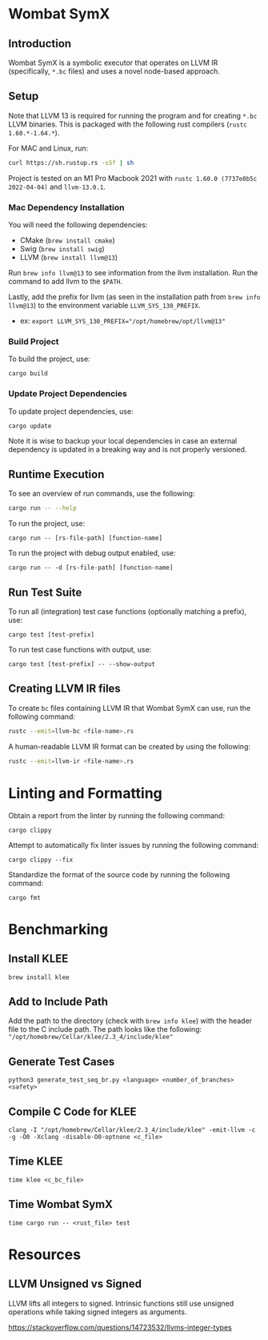 # Wombat SymX

## Introduction

Wombat SymX is a symbolic executor that operates on LLVM IR (specifically, `*.bc` files) and uses a novel node-based approach.

## Setup

Note that LLVM 13 is required for running the program and for creating `*.bc` LLVM binaries. This is packaged with the following rust compilers (`rustc 1.60.*-1.64.*`).

For MAC and Linux, run:
```zsh
curl https://sh.rustup.rs -sSf | sh
```

Project is tested on an M1 Pro Macbook 2021 with `rustc 1.60.0 (7737e0b5c 2022-04-04)` and `llvm-13.0.1`.

### Mac Dependency Installation

You will need the following dependencies:
- CMake (`brew install cmake`)
- Swig (`brew install swig`)
- LLVM (`brew install llvm@13`)

Run `brew info llvm@13` to see information from the llvm installation. Run the command to add llvm to the `$PATH`.

Lastly, add the prefix for llvm (as seen in the installation path from `brew info llvm@13`) to the environment variable `LLVM_SYS_130_PREFIX`.
- ex: `export LLVM_SYS_130_PREFIX="/opt/homebrew/opt/llvm@13"`

### Build Project

To build the project, use:
```
cargo build
```

### Update Project Dependencies

To update project dependencies, use:
```
cargo update
```
Note it is wise to backup your local dependencies in case an external dependency is updated in a breaking way and is not properly versioned.

## Runtime Execution

To see an overview of run commands, use the following:
```bash
cargo run -- --help
```

To run the project, use:
```
cargo run -- [rs-file-path] [function-name]
```

To run the project with debug output enabled, use:
```
cargo run -- -d [rs-file-path] [function-name]
```

## Run Test Suite

To run all (integration) test case functions (optionally matching a prefix), use:
```
cargo test [test-prefix]
```

To run test case functions with output, use:
```
cargo test [test-prefix] -- --show-output
```


## Creating LLVM IR files

To create `bc` files containing LLVM IR that Wombat SymX can use, run the following command:
```zsh
rustc --emit=llvm-bc <file-name>.rs
```

A human-readable LLVM IR format can be created by using the following:
```zsh
rustc --emit=llvm-ir <file-name>.rs
```

# Linting and Formatting

Obtain a report from the linter by running the following command:
```
cargo clippy
```

Attempt to automatically fix linter issues by running the following command:
```
cargo clippy --fix
```

Standardize the format of the source code by running the following command:
```
cargo fmt
```

# Benchmarking
## Install KLEE

`brew install klee`

## Add to Include Path

Add the path to the directory (check with `brew info klee`) with the header file to the C include path.
The path looks like the following:
`"/opt/homebrew/Cellar/klee/2.3_4/include/klee"`

## Generate Test Cases
`python3 generate_test_seq_br.py <language> <number_of_branches> <safety>`

## Compile C Code for KLEE
`clang -I "/opt/homebrew/Cellar/klee/2.3_4/include/klee" -emit-llvm -c -g -O0 -Xclang -disable-O0-optnone <c_file>`

## Time KLEE
`time klee <c_bc_file>`

## Time Wombat SymX
`time cargo run -- <rust_file> test`  


# Resources

## LLVM Unsigned vs Signed

LLVM lifts all integers to signed. Intrinsic functions still use unsigned operations while taking signed integers as arguments.

https://stackoverflow.com/questions/14723532/llvms-integer-types
